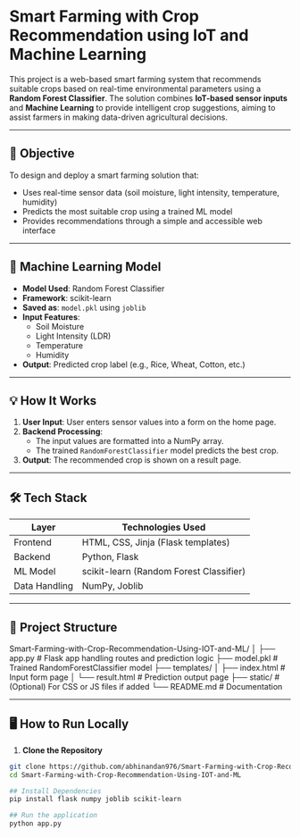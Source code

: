#  Smart Farming with Crop Recommendation using IoT and Machine Learning

This project is a web-based smart farming system that recommends suitable crops based on real-time environmental parameters using a **Random Forest Classifier**. The solution combines **IoT-based sensor inputs** and **Machine Learning** to provide intelligent crop suggestions, aiming to assist farmers in making data-driven agricultural decisions.

---

## 📌 Objective

To design and deploy a smart farming solution that:
- Uses real-time sensor data (soil moisture, light intensity, temperature, humidity)
- Predicts the most suitable crop using a trained ML model
- Provides recommendations through a simple and accessible web interface

---

## 🧠 Machine Learning Model

- **Model Used**: Random Forest Classifier
- **Framework**: scikit-learn
- **Saved as**: `model.pkl` using `joblib`
- **Input Features**:
  - Soil Moisture
  - Light Intensity (LDR)
  - Temperature
  - Humidity
- **Output**: Predicted crop label (e.g., Rice, Wheat, Cotton, etc.)

---

## 💡 How It Works

1. **User Input**: User enters sensor values into a form on the home page.
2. **Backend Processing**:
   - The input values are formatted into a NumPy array.
   - The trained `RandomForestClassifier` model predicts the best crop.
3. **Output**: The recommended crop is shown on a result page.

---

## 🛠️ Tech Stack

| Layer        | Technologies Used                   |
|--------------|-------------------------------------|
| Frontend     | HTML, CSS, Jinja (Flask templates)  |
| Backend      | Python, Flask                       |
| ML Model     | scikit-learn (Random Forest Classifier) |
| Data Handling| NumPy, Joblib                       |

---

## 📁 Project Structure

Smart-Farming-with-Crop-Recommendation-Using-IOT-and-ML/
│
├── app.py # Flask app handling routes and prediction logic
├── model.pkl # Trained RandomForestClassifier model
├── templates/
│ ├── index.html # Input form page
│ └── result.html # Prediction output page
├── static/ # (Optional) For CSS or JS files if added
└── README.md # Documentation


---

## 🖥️ How to Run Locally

1. **Clone the Repository**
```bash
git clone https://github.com/abhinandan976/Smart-Farming-with-Crop-Recommendation-Using-IOT-and-ML.git
cd Smart-Farming-with-Crop-Recommendation-Using-IOT-and-ML

## Install Dependencies
pip install flask numpy joblib scikit-learn

## Run the application
python app.py


